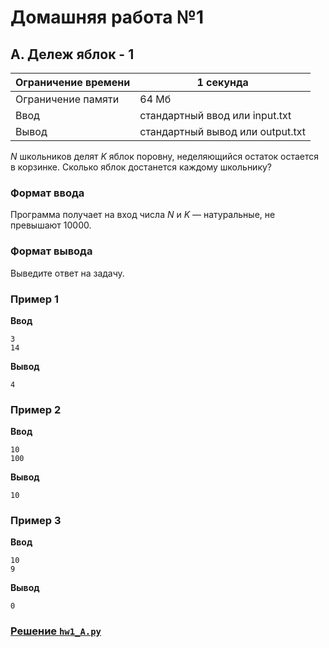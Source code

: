 # Домашняя работа №1

## A. Дележ яблок - 1
| Ограничение времени |	1 секунда                        |
| ------------------- | -------------------------------- |
| Ограничение памяти	| 64 Мб                            |
| Ввод	              | стандартный ввод или input.txt   |
| Вывод               | стандартный вывод или output.txt |

_N_ школьников делят _K_ яблок поровну, неделяющийся остаток остается в корзинке. Сколько яблок достанется каждому школьнику?

### Формат ввода
Программа получает на вход числа 
_N_ и _K_ — натуральные, не превышают 10000.

### Формат вывода
Выведите ответ на задачу.

### Пример 1
**Ввод**
```
3
14
```

**Вывод**
```
4
```

### Пример 2
**Ввод**
```
10
100
```

**Вывод**
```
10
```

### Пример 3
**Ввод**
```
10
9
```

**Вывод**
```
0
```

### [Решение `hw1_A.py`](hw1_A.py)
